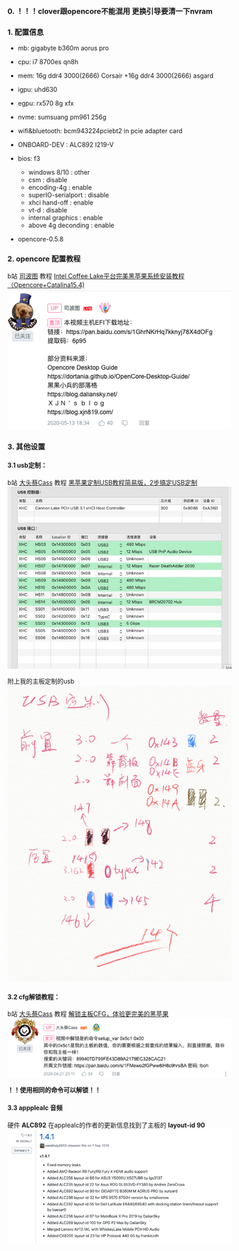### 0. ！！！clover跟opencore不能混用 更换引导要清一下nvram

### 1. 配置信息
* mb: gigabyte b360m aorus pro
* cpu: i7 8700es qn8h
* mem: 16g ddr4 3000(2666) Corsair +16g ddr4 3000(2666) asgard
* igpu: uhd630
* egpu: rx570 8g xfx
* nvme: sumsuang pm961 256g
* wifi&bluetooth: bcm943224pciebt2 in pcie adapter card
* ONBOARD-DEV : ALC892 I219-V


* bios: f3
    - windows 8/10 : other
    - csm : disable
    - encoding-4g : enable
    - superIO-serialport : disable
    - xhci hand-off : enable
    - vt-d : disable
    - internal graphics : enable
    - above 4g deconding : enable
    
* opencore-0.5.8

### 2. opencore 配置教程
b站 [司波图](https://space.bilibili.com/28457) 教程 [Intel Coffee Lake平台完美黑苹果系统安装教程（Opencore+Catalina15.4)](https://www.bilibili.com/video/BV1hA411t7dr)
![abb99fefcf8651a4714b39e35779bbbf](pic/C732D9F9-91CF-481C-86C6-171748EB34DE.png)


### 3. 其他设置

#### 3.1 usb定制：
b站 [大头蔡Cass](https://space.bilibili.com/16323318) 教程 [黑苹果定制USB教程简易版，2步搞定USB定制](https://www.bilibili.com/video/BV1rt4y1y7Pb)
![f49b16f2d6fffa6cc93564cab21c0e74](pic/F49B16F2D6FFFA6CC93564CAB21C0E74.jpg)

附上我的主板定制的usb
![a3b9442f65abd47a4416fb2905fc9c51](pic/C293D1F3-4D97-48A5-A0D8-D82DB4CF0387.png)


#### 3.2 cfg解锁教程：
b站 [大头蔡Cass](https://space.bilibili.com/16323318) 教程 [解锁主板CFG，体验更完美的黑苹果](https://www.bilibili.com/video/BV1ka4y1x7Z2)
![938fb76f9afdc38c05e7f5c5e6669a45](pic/EDDD0044-58B3-4202-90A4-BA1A38114D77.png)



**！！使用相同的命令可以解锁！！**

#### 3.3 appplealc 音频
硬件 **ALC892**
在applealc的作者的更新信息找到了主板的 **layout-id 90** 
![6f7e39594151b815a7580929425c5645](pic/33C7B31A-CB69-49F9-A31E-92D7F3B1FD27.png)


